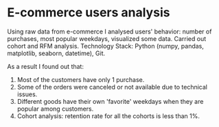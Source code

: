 # E-commerce users analysis

Using raw data from e-commerce I analysed users' behavior: number of purchases, most popular weekdays, visualized some data. Carried out cohort and RFM analysis.
Technology Stack: Python (numpy, pandas, matplotlib, seaborn, datetime), Git.

As a result I found out that:
  1. Most of the customers have only 1 purchase.
  2. Some of the orders were canceled or not available due to technical issues.
  3. Different goods have their own 'favorite' weekdays when they are popular among customers.
  4. Cohort analysis: retention rate for all the cohorts is less than 1%.
